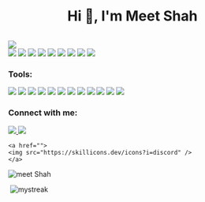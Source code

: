 

<!--
**MeeeeetShah/MeeeeetShah** is a ✨ _special_ ✨ repository because its `README.md` (this file) appears on your GitHub profile.

Here are some ideas to get you started:

- 🔭 I’m currently working on ...
- 🌱 I’m currently learning ...
- 👯 I’m looking to collaborate on ...
- 🤔 I’m looking for help with ...
- 💬 Ask me about ...
- 📫 How to reach me: ...
- 😄 Pronouns: ...
- ⚡ Fun fact: ...
-->


<h1 align="center">Hi 👋, I'm Meet Shah</h1>
<!-- <h3 align="center">A Cloud and DevOps Learner</h3> -->

<p align="left"> <img src="" alt="" /> </p>
<!--
- 🔭 I’m currently working on ****

- 🌱 I’m currently learning ****

-->


- 📫 How to reach me **shahmeetjayendrakumar@gmail.com**


<h3 align="left">Languages & Frameworks:</h3>
<p align="left"> 
  <div>
    <div height="40" align="justify-content">
        <img src="https://skillicons.dev/icons?i=c"/>
        <img src="https://skillicons.dev/icons?i=cpp"/>
        <img src="https://skillicons.dev/icons?i=html"/>
        <img src="https://skillicons.dev/icons?i=css"/>
        <img src="https://skillicons.dev/icons?i=js"/>
        <img src="https://skillicons.dev/icons?i=php"/>
        <img src="https://skillicons.dev/icons?i=python"/>
<!--      <img src="https://skillicons.dev/icons?i=dart"/> -->
        <img src="https://skillicons.dev/icons?i=cs"/>
<!--         <img src="https://skillicons.dev/icons?i=matlab"/>
        <img src="https://skillicons.dev/icons?i=go"/> -->
    </div>
    <div height="40" align="justify-content">
        <img src="https://skillicons.dev/icons?i=bootstrap"/>
        <img src="https://skillicons.dev/icons?i=nodejs"/>
        <img src="https://skillicons.dev/icons?i=express"/>
        <img src="https://skillicons.dev/icons?i=react"/>
        <img src="https://skillicons.dev/icons?i=tailwind"/>
        <img src="https://skillicons.dev/icons?i=next"/>
        <img src="https://skillicons.dev/icons?i=npm"/>
        <img src="https://skillicons.dev/icons?i=selenium"/>
        <img src="https://skillicons.dev/icons?i=vite"/>
   </div>
  </div>
</p>

<h3 align="left">Tools:</h3>
<p > 
  <div  height="40" align="justify-content">
    <img src="https://skillicons.dev/icons?i=vscode" />
    <img src="https://skillicons.dev/icons?i=androidstudio" />
    <img src="https://skillicons.dev/icons?i=visualstudio" />
    <img src="https://skillicons.dev/icons?i=powershell" />
    <img src="https://skillicons.dev/icons?i=bash" />
    <img src="https://skillicons.dev/icons?i=linux" />
    <img src="https://skillicons.dev/icons?i=mysql" />
    <img src="https://skillicons.dev/icons?i=mongodb" />
<!--     <img src="https://skillicons.dev/icons?i=postgres" />
    <img src="https://skillicons.dev/icons?i=ansible" /> -->
    <img src="https://skillicons.dev/icons?i=docker" />
<!--     <img src="https://skillicons.dev/icons?i=kubernetes" />
    <img src="https://skillicons.dev/icons?i=gcp" />
    <img src="https://skillicons.dev/icons?i=aws" /> -->
    <!-- <img src="https://skillicons.dev/icons?i=azure" /> -->
    <img src="https://skillicons.dev/icons?i=git" />
    <img src="https://skillicons.dev/icons?i=github" />
<!--     <img src="https://skillicons.dev/icons?i=notion" />
    <img src="https://skillicons.dev/icons?i=obsidian" /> -->
    <img src="https://skillicons.dev/icons?i=stackoverflow" />
  
  </div>
</p>


<h3 align="left">Connect with me:</h3>
<p align="left">
 
   <a href="">
    <img src="https://skillicons.dev/icons?i=twitter" />
   </a>
    <a href="">
     <img src="https://skillicons.dev/icons?i=linkedin" />
    </a>
     
    <a href="">
    <img src="https://skillicons.dev/icons?i=discord" />
    </a>
</p> 


<p><img align="center" src="9&theme=tokyonight&show_icons=true&locale=en&layout=compact" alt="meet Shah" /></p>

<p>&nbsp;<img src="&theme=tokyonight" alt="mystreak"/></p>
